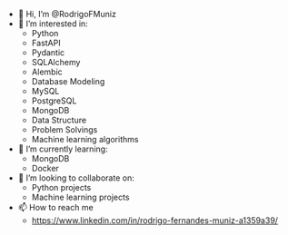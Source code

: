 - 👋 Hi, I’m @RodrigoFMuniz
- 👀 I’m interested in:
  - Python
  - FastAPI
  - Pydantic
  - SQLAlchemy
  - Alembic
  - Database Modeling
  - MySQL
  - PostgreSQL
  - MongoDB
  - Data Structure
  - Problem Solvings
  - Machine learning algorithms
- 🌱 I’m currently learning:
  - MongoDB
  - Docker
- 💞️ I’m looking to collaborate on:
  - Python projects
  - Machine learning projects
- 📫 How to reach me
  - https://www.linkedin.com/in/rodrigo-fernandes-muniz-a1359a39/

<!---
RodrigoFMuniz/RodrigoFMuniz is a ✨ special ✨ repository because its `README.md` (this file) appears on your GitHub profile.
You can click the Preview link to take a look at your changes.
--->
